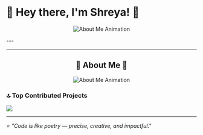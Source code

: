# 🌸 Hey there, I'm Shreya! 👋

<p align="center">
  <img src="https://readme-typing-svg.herokuapp.com?font=Fira+Code&size=22&duration=3000&pause=800&color=FF69B4&center=true&vCenter=true&width=1000&lines=Hi!+I’m+Shreya!;A+final-year+Information+Science+student;Passionate+about+building+intelligent+systems;Solving+real-world+problems;Creating+projects+that+blend+creativity+with+technology" alt="About Me Animation" />
</p>
---


---
<h2 align="center">🌸 About Me 🌸</h2>

<p align="center">
  <img src="https://readme-typing-svg.herokuapp.com?font=Fira+Code&size=22&duration=2500&pause=800&color=FF69B4&center=true&vCenter=true&multiline=true&width=950&lines=🚀+Tech+Explorer+%7C+AI+Enthusiast;🎓+Final-year+ISE+Student+%7C+Future+Software+Engineer;💡+Passionate+about+AI%2C+ML%2C+Digital+Twins%2C+App+Dev;🛠️+Building+CardioTwin+-+Heart+Health+Digital+Twin;🌱+Diving+into+Docker%2C+Kafka%2C+Kotlin;✨+Sakura+Lover+%7C+Educator+at+Heart" alt="About Me Animation" />
</p>


### 🔝 Top Contributed Projects 
![](https://github-contributor-stats.vercel.app/api?username=Shreya-196&limit=5&theme=dark&combine_all_yearly_contributions=true)

---

⭐ *"Code is like poetry — precise, creative, and impactful."*  
